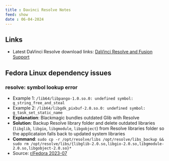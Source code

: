 ```yaml
---
title : Davinci Resolve Notes
feed: show
date : 06-04-2024
---
```

## Links
- Latest DaVinci Resolve download links: [DaVinci Resolve and Fusion Support](https://www.blackmagicdesign.com/support/family/davinci-resolve-and-fusion)

## Fedora Linux dependency issues

### resolve: symbol lookup error
- Example 1: `/lib64/libpango-1.0.so.0: undefined symbol: g_string_free_and_steal`
- Example 2: `/lib64/libgdk_pixbuf-2.0.so.0: undefined symbol: g_task_set_static_name`
- **Explanation**: Blackmagic bundles outdated Glib with Resolve
- **Solution**: Backup Resolve library folder and delete outdated libraries (`libglib`, `libgio`, `libgmodule`, `libgobject`) from Resolve libraries folder so the applicataion falls back to updated system libraries
- **Command**: `sudo cp -r /opt/resolve/libs /opt/resolve/libs_backup && sudo rm /opt/resolve/libs/{libglib-2.0.so,libgio-2.0.so,libgmodule-2.0.so,libgobject-2.0.so}*`
- Source: [r/Fedora 2023-07](https://www.reddit.com/r/Fedora/comments/12z32r1/davinci_resolve_libpango_undefined_symbol_g/)
